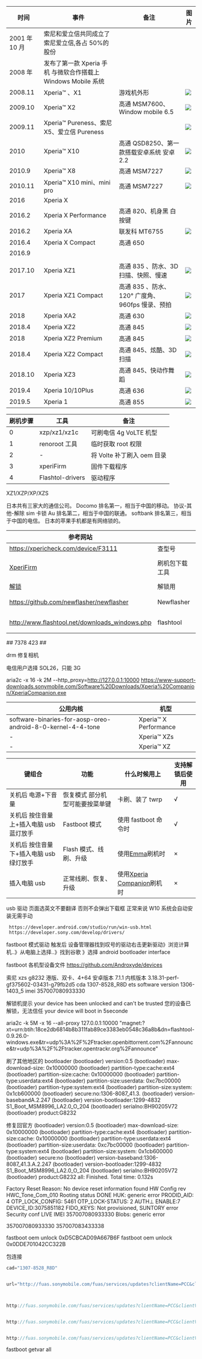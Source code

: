 | 时间          | 事件                                                          | 备注                                            | 图片                  |
| ------------- | ------------------------------------------------------------- | ----------------------------------------------- | --------------------- |
| 2001 年 10 月 | 索尼和爱立信共同成立了索尼爱立信,各占 50%的股份               |
| 2008 年       | 发布了第一款 Xperia 手机 与微软合作搭载上 Windows Mobile 系统 |
| 2008.11       | Xperia™ 、X1                                                  | 游戏机外形                                      | ![](img/Xperia™.png)  |
| 2009.10       | Xperia™ X2                                                    | 高通 MSM7600、Window mobile 6.5                 | ![](img/™X2.png)      |
| 2009.11       | Xperia™ Pureness、索尼 X5、爱立信 Pureness                    |                                                 | ![](img/™P.png)       |
| 2010          | Xperia™ X10                                                   | 高通 QSD8250、第一款搭载安卓系统 安卓 2.2       | ![](img/™X10.png)     |
| 2010.9        | Xperia™ X8                                                    | 高通 MSM7227                                    | ![](img/™X8.png)      |
| 2010.11       | Xperia™ X10 mini、mini pro                                    | 高通 MSM7227                                    | ![](img/™X10mini.png) |
| 2016          | Xperia X                                                      |                                                 |
| 2016.2        | Xperia X Performance                                          | 高通 820、机身黑 白按键                         |
| 2016.2        | Xperia XA                                                     | 联发科 MT6755                                   | ![](img/XA.png)       |
| 2016.4        | Xperia X Compact                                              | 高通 650                                        |
| 2016.9        |
|               |
| 2017.10       | Xperia XZ1                                                    | 高通 835 、防水、3D 扫描、快照、慢速            | ![](img/XZ1.png)      |
| 2017          | Xperia XZ1 Compact                                            | 高通 835 、防水、120° 广度角、960fps 慢录、预拍 | ![](img/XZ1C.png)     |
| 2018          | Xperia XA2                                                    | 高通 630                                        | ![](img/XA2.png)      |
| 2018.4        | Xperia XZ2                                                    | 高通 845                                        | ![](img/XZ2.png)      |
| 2018          | Xperia XZ2 Premium                                            | 高通 845                                        | ![](img/XZ2P.png)     |
| 2018.4        | Xperia XZ2 Compact                                            | 高通 845、炫酷、3D 扫描                         | ![](img/XZ2C.png)     |
| 2018.10       | Xperia XZ3                                                    | 高通 845、快动作舞蹈                            | ![](img/XZ3.png)      |
| 2019.4        | Xperia 10/10Plus                                              | 高通 636                                        | ![](img/10Plus.png)   |
| 2019.5        | Xperia 1                                                      | 高通 855                                        | ![](img/1.png)        |

| 刷机步骤 | 工具             | 备注                       |
| -------- | ---------------- | -------------------------- |
| 0        | xzp/xz1/xz1c     | 可刷电信 4g VoLTE 机型     |
| 1        | renoroot 工具    | 临时获取 root 权限         |
| 2        | -                | 将 Volte 补丁刷入 oem 目录 |
| 3        | xperiFirm        | 固件下载程序               |
| 4        | Flashtol-drivers | 驱动程序                   |

XZ1/XZP/XP/XZS

日本共有三家大的通信公司。
Docomo 排名第一，相当于中国的移动。 协议-其他-解除 sim 卡锁
Au 排名第二，相当于中国的联通。
softbank 排名第三，相当于中国的电信。
日本的苹果手机都是有网络锁的。

[xperifirm]: https://forum.xda-developers.com/crossdevice-dev/sony/pc-xperifirm-xperia-firmware-downloader-t2834142
[解锁]: https://developer.sony.com/develop/open-devices/get-started/unlock-bootloader/

| 参考网站                                       |                | 备注                   |
| ---------------------------------------------- | -------------- | ---------------------- |
| https://xpericheck.com/device/F3111            | 查型号         | -                      |
| [XperiFirm]                                    | 刷机包下载工具 | 要求 NET Framework 4.7 |
| [解锁]                                         | 解锁用         |
| https://github.com/newflasher/newflasher       | Newflasher     | xz 后的版本刷机工具    |
| http://www.flashtool.net/downloads_windows.php | flashtool      | 索尼专用强刷工具       |

_#_# 7378 423 #_#_

drm 修复相机

电信用户选择
SOL26，只能 3G

aria2c -x 16 -k 2M --http_proxy=http://127.0.0.1:10000 https://www-support-downloads.sonymobile.com/Software%20Downloads/Xperia%20Companion/XperiaCompanion.exe

| 公用内核                                                    | 机型                  |
| ----------------------------------------------------------- | --------------------- |
| software-binaries-for-aosp-oreo-android-8-0-kernel-4-4-tone | Xperia™ X Performance |
| -                                                           | Xperia™ XZs           |
| -                                                           | Xperia™ XZ            |

[emma]: https://developer.sony.com/develop/open-devices/get-started/flash-tool
[xperia companion]: https://www.sony.com/zh-cn/electronics/support/articles/00236877?showHeaderFooter=false

| 键组合                                  | 功能                            | 什么时候用上                 | 支持解锁后使用 |
| --------------------------------------- | ------------------------------- | ---------------------------- | -------------- |
| 关机后 电源+下音量                      | 恢复模式 部分机型可能要按菜单键 | 卡刷、装了 twrp              | √              |
| 关机后 按住音量上+插入电脑 usb 蓝灯放手 | Fastboot 模式                   | 使用 fastboot 命令时         | √              |
| 关机后 按住音量下+插入电脑 usb 绿灯放手 | Flash 模式、线刷、升级          | 使用[Emma]刷机时             | ×              |
| 插入电脑 usb                            | 正常线刷、恢复、升级            | 使用[Xperia Companion]刷机时 | ×              |

usb 驱动
页面选英文不要翻译 否则不会弹出下载框
正常来说 W10 系统会自动安装无需手动

     https://developer.android.com/studio/run/win-usb.html
     https://developer.sony.com/develop/drivers/

fastboot 模式驱动
触发后 设备管理器找到叹号的驱动右击更新驱动》浏览计算机..》从电脑上选择..》找到谷歌 》选择 android bootloader interface

fastboot 各机型设备文件
https://github.com/Androxyde/devices

索尼 xzs
g8232
港版、双卡、4+64
安卓版本 7.1.1
内核版本 3.18.31-perf-gf375602-03431-g79fb2d5
cda 1307-8528_R8D
ets software version 1306-1403_5
imei 357007080933330

解锁机提示
your device has been unlocked and can't be trusted
您的设备已解锁，无法信任
your device will boot in 5seconde

aria2c -k 5M -x 16 --all-proxy 127.0.0.1:10000 "magnet:?xt=urn:btih:18ce2db6814b8b311fab89ce3383eb0548c36a8b&dn=flashtool-0.9.26.0-windows.exe&tr=udp%3A%2F%2Ftracker.openbittorrent.com%2Fannounce&tr=udp%3A%2F%2Ftracker.opentrackr.org%2Fannounce"

刷了其他地区的 bootloader
(bootloader) version:0.5
(bootloader) max-download-size: 0x10000000
(bootloader) partition-type:cache:ext4
(bootloader) partition-size:cache: 0x10000000
(bootloader) partition-type:userdata:ext4
(bootloader) partition-size:userdata: 0xc7bc00000
(bootloader) partition-type:system:ext4
(bootloader) partition-size:system: 0x1cb600000
(bootloader) secure:no:1306-8087_41.3.
(bootloader) version-basebandA.2.247
(bootloader) version-bootloader:1299-4832 S1_Boot_MSM8996_LA2.0_O_204
(bootloader) serialno:BH90205V72
(bootloader) product:G8232

修复回官方
(bootloader) version:0.5
(bootloader) max-download-size: 0x10000000
(bootloader) partition-type:cache:ext4
(bootloader) partition-size:cache: 0x10000000
(bootloader) partition-type:userdata:ext4
(bootloader) partition-size:userdata: 0xc7bc00000
(bootloader) partition-type:system:ext4
(bootloader) partition-size:system: 0x1cb600000
(bootloader) secure:no
(bootloader) version-baseband:1306-8087_41.3.A.2.247
(bootloader) version-bootloader:1299-4832 S1_Boot_MSM8996_LA2.0_O_204
(bootloader) serialno:BH90205V72
(bootloader) product:G8232
all:
Finished. Total time: 0.132s

Factory Reset Reason: No device reset information found
HW Config rev HWC_Tone_Com_010
Rooting status DONE
HUK: generic error
PRODID_AID: 4
OTP_LOCK_CONFIG: 5461
OTP_LOCK-STATUS: 2
AUTH⊥ ENABLE:7
DEVICE_ID:3075851182
FIDO_KEYS: Not provisioned, SUNTORY error
Security conf LIVE
IMEI
357007080933330
Blobs: generic error

357007080933330
357007083433338

fastboot oem unlock 0xD5CBCAD09A667B6F
fastboot oem unlock 0x0DDE701042CC322B

包连接

```js
cad="1307-8528_R8D"


url="http://fuas.sonymobile.com/fuas/services/updates?clientName=PCC&clientVersion=3.0&lang=zh-TW&model=D5503&tac_mc=35168006&swId=${cad}&swVer=14.2.A.1.114&fsVariant=EURO-LTE&cdfVer=R1A&buildVariant=USER&clientCertType=live&updateFormat=delta,image&channel=cable&cdfId=${cad}"



http://fuas.sonymobile.com/fuas/services/updates?clientName=PCC&clientVersion=3.0&lang=zh-cn&model=D5503&tac_mc=35168006&swId=1279-6212&swVer=14.2.A.1.114&fsVariant=EURO-LTE&cdfVer=R1A&buildVariant=USER&clientCertType=live&updateFormat=delta,image&channel=cable&cdfId=1279-6212


http://fuas.sonymobile.com/fuas/services/updates?clientName=PCC&clientVersion=3.0&lang=en-US&model=C2105&tac_mc=35619405&swId=1269-5420&swVer=15.0.A.1.31&fsVariant=WORLD-i&cdfVer=R1A&buildVariant=USER&clientCertType=live&updateFormat=delta,image&channel=cable&cdfId=


http://fuas.sonymobile.com/fuas/services/updates?clientName=PCC&clientVersion=3.0&lang=en-US&model=C2104&tac_mc=35660505&swId=1269-5420&swVer=15.0.A.1.31&fsVariant=WORLD-a&cdfVer=R1A&buildVariant=USER&clientCertType=live&updateFormat=delta,image&channel=cable&cdfId=

```

fastboot getvar all
